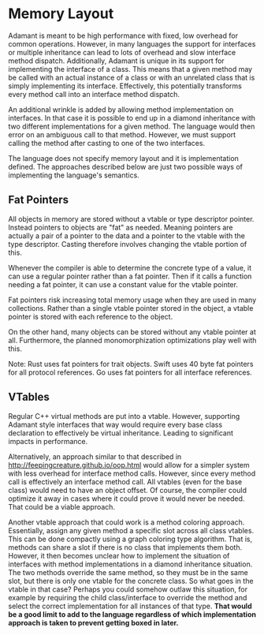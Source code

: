 # Memory Layout

Adamant is meant to be high performance with fixed, low overhead for common operations.  However, in many languages the support for interfaces or multiple inheritance can lead to lots of overhead and slow interface method dispatch.  Additionally, Adamant is unique in its support for implementing the interface of a class.  This means that a given method may be called with an actual instance of a class or with an unrelated class that is simply implementing its interface.  Effectively, this potentially transforms every method call into an interface method dispatch.

An additional wrinkle is added by allowing method implementation on interfaces.  In that case it is possible to end up in a diamond inheritance with two different implementations for a given method.  The language would then error on an ambiguous call to that method.  However, we must support calling the method after casting to one of the two interfaces.

The language does not specify memory layout and it is implementation defined.  The approaches described below are just two possible ways of implementing the language's semantics.

## Fat Pointers

All objects in memory are stored without a vtable or type descriptor pointer.  Instead pointers to objects are "fat" as needed.  Meaning pointers are actually a pair of a pointer to the data and a pointer to the vtable with the type descriptor.  Casting therefore involves changing the vtable portion of this.

Whenever the compiler is able to determine the concrete type of a value, it can use a regular pointer rather than a fat pointer.  Then if it calls a function needing a fat pointer, it can use a constant value for the vtable pointer.

Fat pointers risk increasing total memory usage when they are used in many collections.  Rather than a single vtable pointer stored in the object, a vtable pointer is stored with each reference to the object.

On the other hand, many objects can be stored without any vtable pointer at all.  Furthermore, the planned monomorphization optimizations play well with this.  

Note: Rust uses fat pointers for trait objects.  Swift uses 40 byte fat pointers for all protocol references. Go uses fat pointers for all interface references.

## VTables

Regular C++ virtual methods are put into a vtable.  However, supporting Adamant style interfaces that way would require every base class declaration to effectively be virtual inheritance.  Leading to significant impacts in performance.

Alternatively, an approach similar to that described in http://feepingcreature.github.io/oop.html would allow for a simpler system with less overhead for interface method calls.  However, since every method call is effectively an interface method call.  All vtables (even for the base class) would need to have an object offset.  Of course, the compiler could optimize it away in cases where it could prove it would never be needed.  That could be a viable approach.

Another vtable approach that could work is a method coloring approach.  Essentially, assign any given method a specific slot across all class vtables.  This can be done compactly using a graph coloring type algorithm.  That is, methods can share a slot if there is no class that implements them both.  However, it then becomes unclear how to implement the situation of interfaces with method implementations in a diamond inheritance situation.  The two methods override the same method, so they must be in the same slot, but there is only one vtable for the concrete class.  So what goes in the vtable in that case? Perhaps you could somehow outlaw this situation, for example by requiring the child class/interface to override the method and select the correct implementation for all instances of that type.  **That would be a good limit to add to the language regardless of which implementation approach is taken to prevent getting boxed in later.**